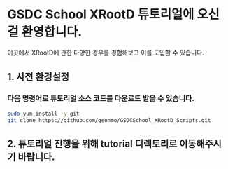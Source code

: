 # GSDC School XRootD 튜토리얼에 오신걸 환영합니다. 
이곳에서 XRootD에 관한 다양한 경우를 경험해보고 이를 도입할 수 있습니다.
## 1. 사전 환경설정
### 다음 명령어로 튜토리얼 소스 코드를 다운로드 받을 수 있습니다.
```bash
sudo yum install -y git
git clone https://github.com/geonmo/GSDCSchool_XRootD_Scripts.git
```
## 2. 튜토리얼 진행을 위해 tutorial 디렉토리로 이동해주시기 바랍니다.
